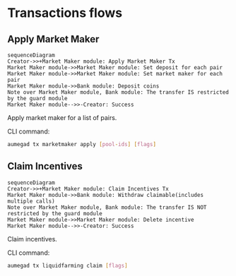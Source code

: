 <!-- order: 8 -->

# Transactions flows

## Apply Market Maker

```mermaid
sequenceDiagram
Creator->>+Market Maker module: Apply Market Maker Tx
Market Maker module->>Market Maker module: Set deposit for each pair
Market Maker module->>Market Maker module: Set market maker for each pair
Market Maker module->>Bank module: Deposit coins
Note over Market Maker module, Bank module: The transfer IS restricted by the guard module
Market Maker module-->>-Creator: Success
```

Apply market maker for a list of pairs.

CLI command:

```bash
aumegad tx marketmaker apply [pool-ids] [flags]
```

## Claim Incentives

```mermaid
sequenceDiagram
Creator->>+Market Maker module: Claim Incentives Tx
Market Maker module->>Bank module: Withdraw claimable(includes multiple calls)
Note over Market Maker module, Bank module: The transfer IS NOT restricted by the guard module
Market Maker module->>Market Maker module: Delete incentive
Market Maker module-->>-Creator: Success
```

Claim incentives.

CLI command:

```bash
aumegad tx liquidfarming claim [flags]
```
